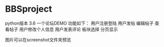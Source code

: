 # BBSproject
python版本 3.6
一个论坛DEMO 
功能如下：
用户注册登陆
用户发帖 编辑帖子 查看帖子
用户修改个人信息
用户发表评论
板块选择
分页显示

图片可以在screenshot文件夹预览
